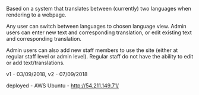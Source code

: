Based on a system that translates between (currently) two languages when rendering to a webpage.

Any user can switch between languages to chosen language view. Admin users can enter new text and corresponding translation, or edit existing text and corresponding translation.

Admin users can also add new staff members to use the site (either at regular staff level or admin level). Regular staff do not have the ability to edit or add text/translations.

v1 - 03/09/2018, v2 - 07/09/2018

deployed - AWS Ubuntu - http://54.211.149.71/
